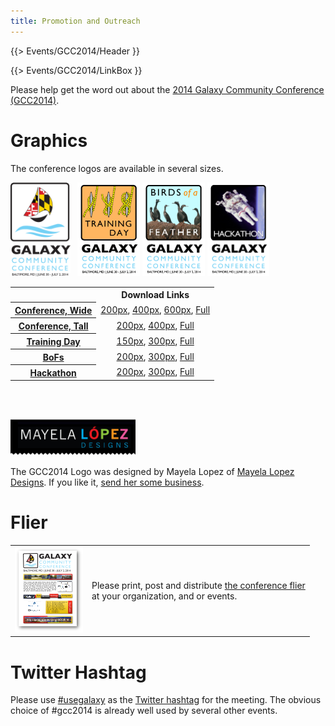 ```yaml
---
title: Promotion and Outreach
---
```

{{> Events/GCC2014/Header }}

{{> Events/GCC2014/LinkBox }}



Please help get the word out about the [2014 Galaxy Community Conference (GCC2014)](/src/events/gcc2014/promotion//index.md). 

# Graphics

The conference logos are available in several sizes.

<div class='left center'><img src="/src/images/logos/GCC2014LogoTall200.png" alt="" height="150" /> &nbsp; <img src="/src/images/logos/GCC2014TDLogo300.png" alt="" height="150" />
<img src="/src/images/logos/GCC2014BoFLogo200.png" alt="" height="150" />
<img src="/src/images/logos/GCC2014HackLogo200.png" alt="" height="150" />
</div>

<table>
  <tr>
    <td style=" border: none;"> </td>
    <th> Download Links </th>
  </tr>
  <tr>
    <th> <a href='/src/events/gcc2014/promotion/Program/index.md'>Conference, Wide</a> </th>
    <td style=" text-align: center;"> <a href='/src/images/logos/GCC2014LogoWide200.png'>200px</a>, <a href='/src/images/logos/GCC2014LogoWide400.png'>400px</a>, <a href='/src/images/logos/GCC2014LogoWide600.png'>600px</a>, <a href='/src/images/logos/GCC2014LogoWideBig.png'>Full</a> </td>
  </tr>
  <tr>
    <th> <a href='/src/events/gcc2014/promotion/Program/index.md'>Conference, Tall</a> </th>
    <td style=" text-align: center;"> <a href='/src/images/logos/GCC2014LogoTall200.png'>200px</a>, <a href='/src/images/logos/GCC2014LogoTall400.png'>400px</a>, <a href='/src/images/logos/GCC2014LogoWideBig.png'>Full</a> </td>
  </tr>
  <tr>
    <th> <a href='/src/events/gcc2014/promotion/TrainingDay/index.md'>Training Day</a> </th>
    <td style=" text-align: center;"> <a href='/src/images/logos/GCC2014TDLogo150.png'>150px</a>, <a href='/src/images/logos/GCC2014TDLogo300.png'>300px</a>, <a href='/src/images/logos/GCC2014TDLogoBig.png'>Full</a> </td>
  </tr>
  <tr>
    <th> <a href='/src/events/gcc2014/promotion/BoFs/index.md'>BoFs</a> </th>
    <td style=" text-align: center;"> <a href='/src/images/logos/GCC2014BoFLogo200.png'>200px</a>, <a href='/src/images/logos/GCC2014BoFLogo300.png'>300px</a>, <a href='/src/images/logos/GCC2014BoFLogoBig.png'>Full</a> </td>
  </tr>
  <tr>
    <th> <a href='/src/events/gcc2014/promotion/Hackathon/index.md'>Hackathon</a> </th>
    <td style=" text-align: center;"> <a href='/src/images/logos/GCC2014HackLogo200.png'>200px</a>, <a href='/src/images/logos/GCC2014HackLogo300.png'>300px</a>, <a href='/src/images/logos/GCC2014HackLogoBig.png'>Full</a> </td>
  </tr>
</table>


<br /><br />
<div class='right'><a href='http://www.mayelalopez.com/'><img src="/src/events/gcc2014/promotion/MayelaLopezDesignsLogo.png" alt="Mayela Lopez Designs" width="200" /></a></div>

The GCC2014 Logo was designed by Mayela Lopez of [Mayela Lopez Designs](http://www.mayelalopez.com/).  If you like it, [send her some business](http://www.mayelalopez.com/#!contact).

# Flier

<table>
  <tr>
    <td style=" border: none;"> <a href='https://depot.galaxyproject.org/hub/attachments/GCC2014Flier.pdf'><img src="/src/events/gcc2014/promotion/GCC2014FlierThumb.png" /></a> </td>
    <td style=" border: none;"> Please print, post and distribute <a href='https://depot.galaxyproject.org/hub/attachments/GCC2014Flier.pdf'>the conference flier</a><br />at your organization, and or events.  </td>
  </tr>
</table>


# Twitter Hashtag

Please use [#usegalaxy](http://twitter.com/#!/search/%23usegalaxy) as the [Twitter hashtag](/src/galaxy-on-twitter/index.md) for the meeting. The obvious choice of #gcc2014 is already well used by several other events.
